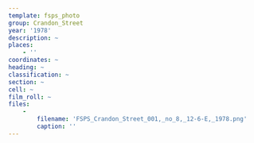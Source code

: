 ```yaml
---
template: fsps_photo
group: Crandon_Street
year: '1978'
description: ~
places:
    - ''
coordinates: ~
heading: ~
classification: ~
section: ~
cell: ~
film_roll: ~
files:
    -
        filename: 'FSPS_Crandon_Street_001,_no_8,_12-6-E,_1978.png'
        caption: ''
---
```

